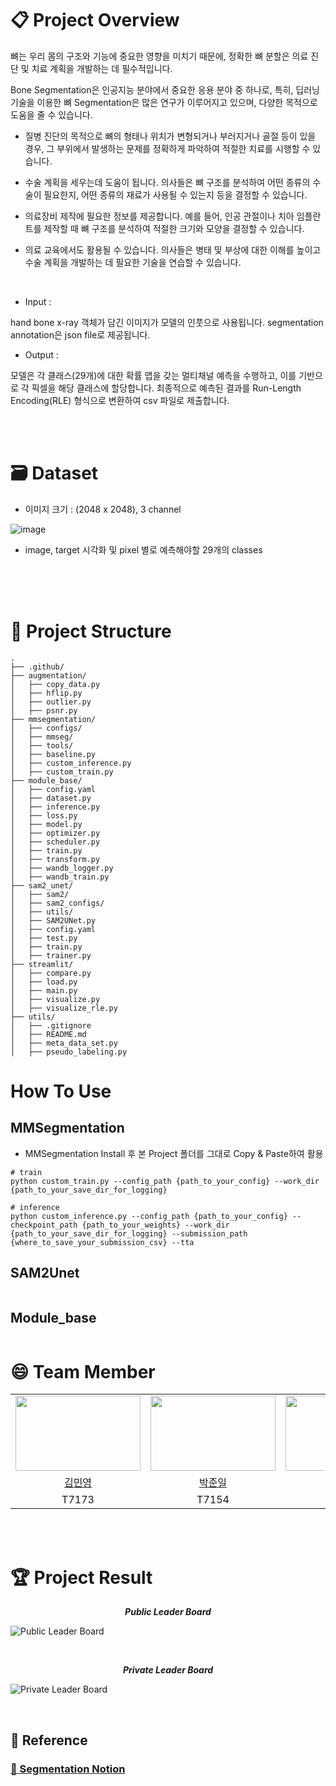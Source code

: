 # 📋 Project Overview


뼈는 우리 몸의 구조와 기능에 중요한 영향을 미치기 때문에, 정확한 뼈 분할은 의료 진단 및 치료 계획을 개발하는 데 필수적입니다.

Bone Segmentation은 인공지능 분야에서 중요한 응용 분야 중 하나로, 특히, 딥러닝 기술을 이용한 뼈 Segmentation은 많은 연구가 이루어지고 있으며, 다양한 목적으로 도움을 줄 수 있습니다.

- 질병 진단의 목적으로 뼈의 형태나 위치가 변형되거나 부러지거나 골절 등이 있을 경우, 그 부위에서 발생하는 문제를 정확하게 파악하여 적절한 치료를 시행할 수 있습니다.

- 수술 계획을 세우는데 도움이 됩니다. 의사들은 뼈 구조를 분석하여 어떤 종류의 수술이 필요한지, 어떤 종류의 재료가 사용될 수 있는지 등을 결정할 수 있습니다.

- 의료장비 제작에 필요한 정보를 제공합니다. 예를 들어, 인공 관절이나 치아 임플란트를 제작할 때 뼈 구조를 분석하여 적절한 크기와 모양을 결정할 수 있습니다.

- 의료 교육에서도 활용될 수 있습니다. 의사들은 병태 및 부상에 대한 이해를 높이고 수술 계획을 개발하는 데 필요한 기술을 연습할 수 있습니다.
<br/>


- Input :

hand bone x-ray 객체가 담긴 이미지가 모델의 인풋으로 사용됩니다. segmentation annotation은 json file로 제공됩니다.

- Output :

모델은 각 클래스(29개)에 대한 확률 맵을 갖는 멀티채널 예측을 수행하고, 이를 기반으로 각 픽셀을 해당 클래스에 할당합니다.
최종적으로 예측된 결과를 Run-Length Encoding(RLE) 형식으로 변환하여 csv 파일로 제출합니다.

<br/>
<br/>

# 🗃️ Dataset

- 이미지 크기 : (2048 x 2048), 3 channel

![image](https://github.com/user-attachments/assets/7a596f2c-e7e2-415f-872a-d812a7b47825)

-  image, target 시각화 및 pixel 별로 예측해야할 29개의 classes

<br/>
<br/>
<br/>

# 📁 Project Structure
```plaintext
.
├── .github/
├── augmentation/
│   ├── copy_data.py
│   ├── hflip.py
│   ├── outlier.py
│   ├── psnr.py
├── mmsegmentation/
│   ├── configs/
│   ├── mmseg/
│   ├── tools/
│   ├── baseline.py
│   ├── custom_inference.py
│   ├── custom_train.py
├── module_base/
│   ├── config.yaml
│   ├── dataset.py
│   ├── inference.py
│   ├── loss.py
│   ├── model.py
│   ├── optimizer.py
│   ├── scheduler.py
│   ├── train.py
│   ├── transform.py
│   ├── wandb_logger.py
│   ├── wandb_train.py
├── sam2_unet/
│   ├── sam2/
│   ├── sam2_configs/
│   ├── utils/
│   ├── SAM2UNet.py
│   ├── config.yaml
│   ├── test.py
│   ├── train.py
│   ├── trainer.py
├── streamlit/
│   ├── compare.py
│   ├── load.py
│   ├── main.py
│   ├── visualize.py
│   ├── visualize_rle.py
├── utils/
│   ├── .gitignore
│   ├── README.md
│   ├── meta_data_set.py
│   ├── pseudo_labeling.py
```

# How To Use

## MMSegmentation
- MMSegmentation Install 후 본 Project 폴더를 그대로 Copy & Paste하여 활용
```plaintext
# train
python custom_train.py --config_path {path_to_your_config} --work_dir {path_to_your_save_dir_for_logging}

# inference
python custom_inference.py --config_path {path_to_your_config} --checkpoint_path {path_to_your_weights} --work_dir {path_to_your_save_dir_for_logging} --submission_path {where_to_save_your_submission_csv} --tta
```

## SAM2Unet
```plaintext
```

## Module_base
```plaintext
```

# 😄 Team Member

<table align="center">
    <tr align="center">
        <td><img src="https://github.com/user-attachments/assets/337d06ce-6a68-4ff9-9638-b54b2d17e9e9" width="200" height="120"></td>
        <td><img src="https://github.com/user-attachments/assets/f962dbc4-1ac0-49c1-bc1a-b999e01fa67f" width="200" height="120"></td>
        <td><img src="https://github.com/user-attachments/assets/dcd46b40-5117-437c-a8a0-8217cffcb487" width="200" height="120"></td>
        <td><img src="https://github.com/user-attachments/assets/9b936eca-2463-48d2-b01b-3196761e738e" width="200" height="120"></td>
        <td><img src="https://github.com/user-attachments/assets/4a8f05bf-9635-47f7-b90e-39bb7c6f6824" width="200" height="120"></td>
        <td><img src="https://github.com/user-attachments/assets/78c78353-ba3b-494d-ba94-429c4f838cd1" width="200" height="120"></td>
    </tr>
    <tr align="center">
        <td><a href="https://github.com/minrongtic" target="_blank">김민영</a></td>
        <td><a href="https://github.com/june21a" target="_blank">박준일</a></td>
        <td><a href="https://github.com/sejongmin" target="_blank">오종민</a></td>
        <td><a href="https://github.com/Soy17" target="_blank">이소영</a></td>
        <td><a href="https://github.com/wonjeongjeong" target="_blank">정원정</a></td>
        <td><a href="https://github.com/Yoon0717" target="_blank">한승윤</a></td>
    </tr>
    <tr align="center">
        <td>T7173</td>
        <td>T7154</td>
        <td>T7207</td>
        <td>T7222</td>
        <td>T7272</td>
        <td>T7261</td>
    </tr>
</table>

<br/>
<br/>

# 🏆 Project Result

**_<p align=center>Public Leader Board</p>_**
<img src="https://github.com/user-attachments/assets/94bd97fc-518d-4c69-b45e-69466d8e3bb1" alt="Public Leader Board" >


<br>

**_<p align=center>Private Leader Board</p>_**
<img src="https://github.com/user-attachments/assets/85c200c3-30db-48d1-a2a7-3f5d15eed143" alt="Private Leader Board" >

<br>

## 🔗 Reference

### [📎 Segmentation Notion](https://typhoon-jackal-68b.notion.site/Hand-Bone-Image-Segmentation-13bcb8c4237680f0baeef241f0f6856b?pvs=4)

<br>

